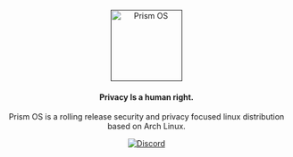 <p align="center">
  <a href=""><img src="https://avatars.githubusercontent.com/u/217757577" height="128" width="128" alt="Prism OS"></a>
</p>

<h4 align="center">Privacy Is a human right.</h4>

<p align="center">
Prism OS is a rolling release security and privacy focused linux distribution based on Arch Linux.
</p>

<p align="center">
  <a href="https://discord.gg/xRBQgdsaNn">
    <img src="https://img.shields.io/discord/1392896111517368330" alt="Discord">
  </a>
</p>
